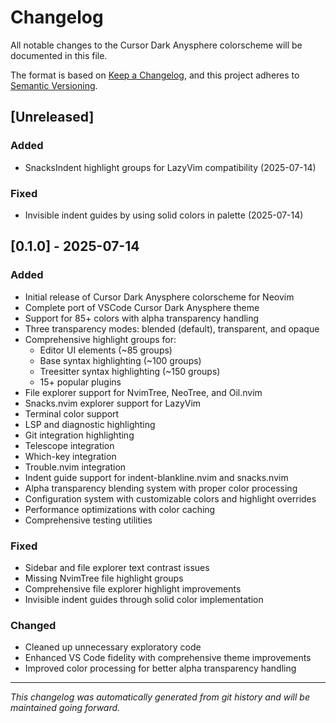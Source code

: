 # Changelog

All notable changes to the Cursor Dark Anysphere colorscheme will be documented in this file.

The format is based on [Keep a Changelog](https://keepachangelog.com/en/1.0.0/),
and this project adheres to [Semantic Versioning](https://semver.org/spec/v2.0.0.html).

## [Unreleased]

### Added
- SnacksIndent highlight groups for LazyVim compatibility (2025-07-14)

### Fixed
- Invisible indent guides by using solid colors in palette (2025-07-14)

## [0.1.0] - 2025-07-14

### Added
- Initial release of Cursor Dark Anysphere colorscheme for Neovim
- Complete port of VSCode Cursor Dark Anysphere theme
- Support for 85+ colors with alpha transparency handling
- Three transparency modes: blended (default), transparent, and opaque
- Comprehensive highlight groups for:
  - Editor UI elements (~85 groups)
  - Base syntax highlighting (~100 groups)
  - Treesitter syntax highlighting (~150 groups)
  - 15+ popular plugins
- File explorer support for NvimTree, NeoTree, and Oil.nvim
- Snacks.nvim explorer support for LazyVim
- Terminal color support
- LSP and diagnostic highlighting
- Git integration highlighting
- Telescope integration
- Which-key integration
- Trouble.nvim integration
- Indent guide support for indent-blankline.nvim and snacks.nvim
- Alpha transparency blending system with proper color processing
- Configuration system with customizable colors and highlight overrides
- Performance optimizations with color caching
- Comprehensive testing utilities

### Fixed
- Sidebar and file explorer text contrast issues
- Missing NvimTree file highlight groups
- Comprehensive file explorer highlight improvements
- Invisible indent guides through solid color implementation

### Changed
- Cleaned up unnecessary exploratory code
- Enhanced VS Code fidelity with comprehensive theme improvements
- Improved color processing for better alpha transparency handling

---

*This changelog was automatically generated from git history and will be maintained going forward.*